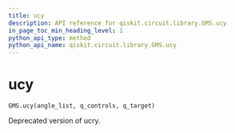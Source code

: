 ```yaml
---
title: ucy
description: API reference for qiskit.circuit.library.GMS.ucy
in_page_toc_min_heading_level: 1
python_api_type: method
python_api_name: qiskit.circuit.library.GMS.ucy
---
```


# ucy

<span id="qiskit.circuit.library.GMS.ucy" />

`GMS.ucy(angle_list, q_controls, q_target)`

Deprecated version of ucry.


